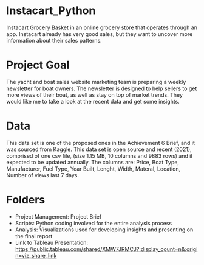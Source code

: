 # Instacart_Python
Instacart Grocery Basket in an online grocery store
that operates through an app. Instacart already has very good sales, but they
want to uncover more information about their sales patterns.

# Project Goal
The  yacht and boat sales website  marketing team is
preparing a weekly newsletter for boat owners. The newsletter is designed to help sellers to get more views of their boat, as well as stay on top of market trends.
They would like me to take a look at the recent data and get some insights.

# Data
This data set is one of the proposed ones in the Achievement 6 Brief, and it was sourced from Kaggle. This data set is open source and recent (2021), comprised of one csv file, (size 1.15 MB, 10 columns and 9883 rows)  and  it expected to be updated annually.
The columns are: Price, Boat Type, Manufacturer, Fuel Type, Year Built, Lenght, Width, Materal, Location, Number of views last 7 days.
  
# Folders
- Project Management: Project Brief
- Scripts: Python coding involved for the entire analysis process
- Analysis: Visualizations used for developing insights and presenting on the final report
- Link to Tableau Presentation: https://public.tableau.com/shared/XMW7JRMCJ?:display_count=n&:origin=viz_share_link
